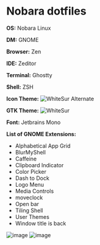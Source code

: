 # Nobara dotfiles

**OS:** Nobara Linux

**DM:** GNOME

**Browser:** Zen

**IDE:** Zeditor

**Terminal:** Ghostty

**Shell:** ZSH

**Icon Theme:** ![WhiteSur Alternate](https://github.com/vinceliuice/WhiteSur-icon-theme)

**GTK Theme:** ![WhiteSur](https://github.com/vinceliuice/WhiteSur-gtk-theme)

**Font:** Jetbrains Mono

**List of GNOME Extensions:**
- Alphabetical App Grid
- BlurMyShell
- Caffeine
- Clipboard Indicator
- Color Picker
- Dash to Dock
- Logo Menu
- Media Controls
- moveclock
- Open bar
- Tiling Shell
- User Themes
- Window title is back

![image](https://github.com/user-attachments/assets/fd7c8aa7-f969-4a4f-a439-af9fa6c2e05b)
![image](https://github.com/user-attachments/assets/1dfb1682-1dde-4e32-88ff-2e1030571537)

